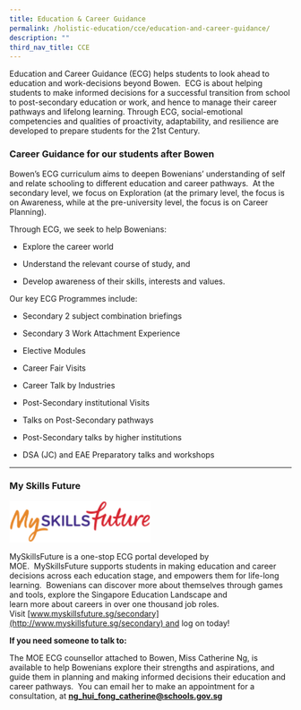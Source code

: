 ```yaml
---
title: Education & Career Guidance
permalink: /holistic-education/cce/education-and-career-guidance/
description: ""
third_nav_title: CCE
---
```

Education and Career Guidance (ECG) helps students to look ahead to education and work-decisions beyond Bowen.  ECG is about helping students to make informed decisions for a successful transition from school to post-secondary education or work, and hence to manage their career pathways and lifelong learning. Through ECG, social-emotional competencies and qualities of proactivity, adaptability, and resilience are developed to prepare students for the 21st Century.

### Career Guidance for our students after Bowen

Bowen’s ECG curriculum aims to deepen Bowenians’ understanding of self and relate schooling to different education and career pathways.  At the secondary level, we focus on Exploration (at the primary level, the focus is on Awareness, while at the pre-university level, the focus is on Career Planning).

Through ECG, we seek to help Bowenians:

*   Explore the career world  
    
*   Understand the relevant course of study, and  
    
*   Develop awareness of their skills, interests and values. 

Our key ECG Programmes include:

*   Secondary 2 subject combination briefings  
    
*   Secondary 3 Work Attachment Experience  
    
*   Elective Modules  
    
*   Career Fair Visits  
    
*   Career Talk by Industries  
    
*   Post-Secondary institutional Visits  
    
*   Talks on Post-Secondary pathways  
    
*   Post-Secondary talks by higher institutions  
    
*   DSA (JC) and EAE Preparatory talks and workshops

------

### My Skills Future

<p><a href="https://www.myskillsfuture.gov.sg/content/student/en/secondary.html">
<img src="/images/logo_myskillsfuture.png" style="width:50%">
</a></p>

MySkillsFuture is a one-stop ECG portal developed by MOE.  MySkillsFuture supports students in making education and career decisions across each education stage, and empowers them for life-long learning.  Bowenians can discover more about themselves through games and tools, explore the Singapore Education Landscape and learn more about careers in over one thousand job roles.  Visit [www.myskillsfuture.sg/secondary](http://www.myskillsfuture.sg/secondary) and log on today!

  

**If you need someone to talk to:**

The MOE ECG counsellor attached to Bowen, Miss Catherine Ng, is available to help Bowenians explore their strengths and aspirations, and guide them in planning and making informed decisions their education and career pathways.  You can email her to make an appointment for a consultation, at [**ng\_hui\_fong\_catherine@schools.gov.sg**](mailto:ng_hui_fong_catherine@schools.gov.sg)